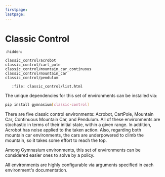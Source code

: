 ```yaml
---
firstpage:
lastpage:
---
```


# Classic Control

```{toctree}
:hidden:

classic_control/acrobot
classic_control/cart_pole
classic_control/mountain_car_continuous
classic_control/mountain_car
classic_control/pendulum
```

```{raw} html
   :file: classic_control/list.html
```

The unique dependencies for this set of environments can be installed via:

````bash
pip install gymnasium[classic-control]
````

There are five classic control environments: Acrobot, CartPole, Mountain Car, Continuous Mountain Car, and Pendulum. All of these environments are stochastic in terms of their initial state, within a given range. In addition, Acrobot has noise applied to the taken action. Also, regarding both mountain car environments, the cars are underpowered to climb the mountain, so it takes some effort to reach the top.

Among Gymnasium environments, this set of environments can be considered easier ones to solve by a policy.

All environments are highly configurable via arguments specified in each environment's documentation.
